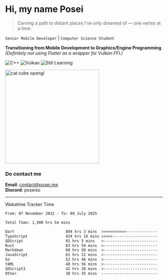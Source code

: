 # Hi, my name Posei

> Carving a path to distant places I've only dreamed of — one vertex at a time.

`Senior Mobile Developer` | `Computer Science Student`  

**Transitioning from Mobile Development to Graphics/Engine Programming**  
_(Definitely not using Flutter as a wrapper for Vulkan FFI.)_

![C++](https://img.shields.io/badge/C++-00599C?style=flat&logo=c%2B%2B&logoColor=white)
![Vulkan](https://img.shields.io/badge/Vulkan-AC162C?style=flat&logo=vulkan&logoColor=white)
![Still Learning](https://img.shields.io/badge/Still%20Learning-FFCC00?style=flat&logoColor=white)

  <img src="https://github.com/user-attachments/assets/54c92bc8-af3e-4bf1-b442-e889f1c01633" width="300" alt="cat cube opengl" />

### Do contact me

**Email**: [contact@posei.me](mailto:contact@posei.me)  
**Discord**: poseiso

---

Wakatime Tracker Time

<!--START_SECTION:waka-->

```txt
From: 07 November 2022 - To: 09 July 2025

Total Time: 1,980 hrs 54 mins

Dart                       894 hrs 3 mins  >>>>>>>>>>>--------------   45.14 %
TypeScript                 424 hrs 16 mins >>>>>--------------------   21.42 %
GDScript                   91 hrs 5 mins   >------------------------   04.60 %
Rust                       83 hrs 59 mins  >------------------------   04.24 %
Markdown                   68 hrs 50 mins  >------------------------   03.48 %
JavaScript                 61 hrs 12 mins  >------------------------   03.09 %
Go                         52 hrs 46 mins  >------------------------   02.66 %
YAML                       48 hrs 56 mins  >------------------------   02.47 %
GDScript3                  42 hrs 20 mins  >------------------------   02.14 %
Other                      38 hrs 35 mins  -------------------------   01.95 %
```

<!--END_SECTION:waka-->
